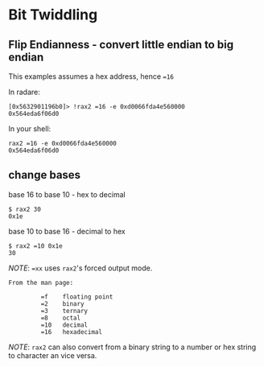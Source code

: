 # Bit Twiddling

## Flip Endianness - convert little endian to big endian

This examples assumes a hex address, hence `=16`

In radare:

```
[0x5632901196b0]> !rax2 =16 -e 0xd0066fda4e560000
0x564eda6f06d0
```

In your shell:

```
rax2 =16 -e 0xd0066fda4e560000
0x564eda6f06d0
```

## change bases

base 16 to base 10 - hex to decimal

```
$ rax2 30
0x1e
```

base 10 to base 16 - decimal to hex

```
$ rax2 =10 0x1e
30
```

*NOTE*: `=xx` uses `rax2`'s forced output mode.

    From the man page:

             =f    floating point
             =2    binary
             =3    ternary
             =8    octal
             =10   decimal
             =16   hexadecimal



*NOTE*: `rax2` can also convert from a binary string to a number or 
        hex string to character an vice versa.
